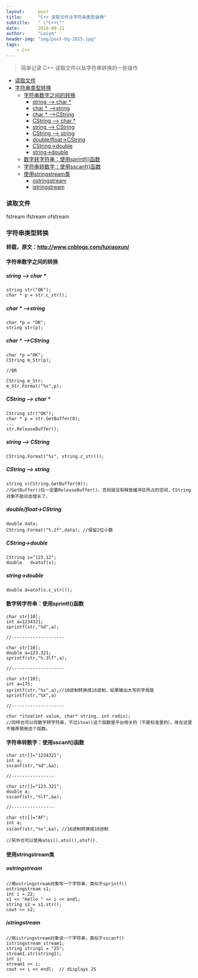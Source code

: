 ```yaml
---
layout:     post
title:      "C++ 读取文件与字符串类型装换"
subtitle:   " \"C++\""
date:       2016-09-21
author:     "Leiym"
header-img: "img/post-bg-2015.jpg"
tags:
    - C++
---
```


> 简单记录 C++ 读取文件以及字符串转换的一些操作


- [读取文件](#读取文件)
- [字符串类型转换](#字符串类型转换)
	- [字符串数字之间的转换](#字符串数字之间的转换)
		- [string --> char *](#string-char-)
		- [char * -->string](#char-string)
		- [char * -->CString](#char-cstring)
		- [CString --> char *](#cstring-char-)
		- [string --> CString](#string-cstring)
		- [CString --> string](#cstring-string)
		- [double/float->CString](#doublefloat-cstring)
		- [CString->double](#cstring-double)
		- [string->double](#string-double)
	- [数字转字符串：使用sprintf()函数](#数字转字符串使用sprintf函数)
	- [字符串转数字：使用sscanf()函数](#字符串转数字使用sscanf函数)
	- [使用stringstream类](#使用stringstream类)
		- [ostringstream](#ostringstream)
		- [istringstream](#istringstream)


### 读取文件

fstream
ifstream
ofstream

### 字符串类型转换

**转载，原文：http://www.cnblogs.com/luxiaoxun/**

#### 字符串数字之间的转换

##### string --> char *

```
string str("OK");
char * p = str.c_str();
```

##### char * -->string

```
char *p = "OK";
string str(p);
```
##### char * -->CString

```
char *p ="OK";
CString m_Str(p);

//OR

CString m_Str;
m_Str.Format("%s",p);
```

##### CString --> char *

```
CString str("OK");
char * p = str.GetBuffer(0);
...
str.ReleaseBuffer();
```

##### string --> CString

```
CString.Format("%s", string.c_str());  
```

##### CString --> string

```
string s(CString.GetBuffer(0));  
//GetBuffer()后一定要ReleaseBuffer()，否则就没有释放缓冲区所占的空间，CString对象不能动态增长了。
```

##### double/float->CString

```
double data;
CString.Format("%.2f",data); //保留2位小数
```

##### CString->double

```
CString s="123.12";
double   d=atof(s);   
```

##### string->double

```
double d=atof(s.c_str());
```

#### 数字转字符串：使用sprintf()函数

```
char str[10];
int a=1234321;
sprintf(str,"%d",a);

//--------------------

char str[10];
double a=123.321;
sprintf(str,"%.3lf",a);

//--------------------

char str[10];
int a=175;
sprintf(str,"%x",a);//10进制转换成16进制，如果输出大写的字母是sprintf(str,"%X",a)

//--------------------

char *itoa(int value, char* string, int radix);
//同样也可以将数字转字符串，不过itoa()这个函数是平台相关的（不是标准里的），故在这里不推荐使用这个函数。
```

#### 字符串转数字：使用sscanf()函数

```
char str[]="1234321";
int a;
sscanf(str,"%d",&a);

//----------------

char str[]="123.321";
double a;
sscanf(str,"%lf",&a);

//----------------

char str[]="AF";
int a;
sscanf(str,"%x",&a); //16进制转换成10进制

//另外也可以使用atoi(),atol(),atof().
```

#### 使用stringstream类

##### ostringstream

```
//用ostringstream对象写一个字符串，类似于sprintf()
ostringstream s1;
int i = 22;
s1 << "Hello " << i << endl;
string s2 = s1.str();
cout << s2;
```

##### istringstream

```
//用istringstream对象读一个字符串，类似于sscanf()
istringstream stream1;
string string1 = "25";
stream1.str(string1);
int i;
stream1 >> i;
cout << i << endl;  // displays 25
```
